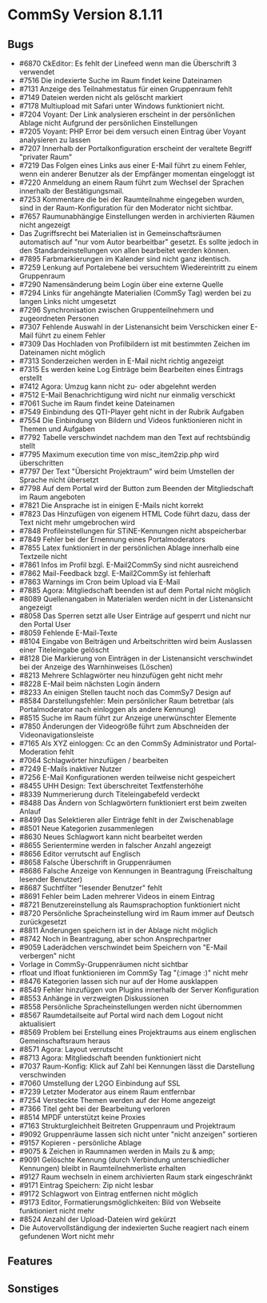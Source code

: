 CommSy Version 8.1.11
===================

Bugs
--------------------
- \#6870 CkEditor: Es fehlt der Linefeed wenn man die Überschrift 3 verwendet
- \#7516 Die indexierte Suche im Raum findet keine Dateinamen
- \#7131 Anzeige des Teilnahmestatus für einen Gruppenraum fehlt
- \#7149 Dateien werden nicht als gelöscht markiert
- \#7178 Multiupload mit Safari unter Windows funktioniert nicht.
- \#7204 Voyant: Der Link analysieren erscheint in der persönlichen Ablage nicht Aufgrund der persönlichen Einstellungen
- \#7205 Voyant: PHP Error bei dem versuch einen Eintrag über Voyant analysieren zu lassen
- \#7207 Innerhalb der Portalkonfiguration erscheint der veraltete Begriff "privater Raum"
- \#7219 Das Folgen eines Links aus einer E-Mail führt zu einem Fehler, wenn ein anderer Benutzer als der Empfänger momentan eingeloggt ist
- \#7220 Anmeldung an einem Raum führt zum Wechsel der Sprachen innerhalb der Bestätigungsmail.
- \#7253 Kommentare die bei der Raumteilnahme eingegeben wurden, sind in der Raum-Konfiguration für den Moderator nicht sichtbar.
- \#7657 Raumunabhängige Einstellungen werden in archivierten Räumen nicht angezeigt
- Das Zugriffsrecht bei Materialien ist in Gemeinschaftsräumen automatisch auf "nur vom Autor bearbeitbar" gesetzt. Es sollte jedoch in den Standardeinstellungen von allen bearbeitet werden können.
- \#7895 Farbmarkierungen im Kalender sind nicht ganz identisch.
- \#7259 Lenkung auf Portalebene bei versuchtem Wiedereintritt zu einem Gruppenraum
- \#7290 Namensänderung beim Login über eine externe Quelle
- \#7294 Links für angehängte Materialien (CommSy Tag) werden bei zu langen Links nicht umgesetzt
- \#7296 Synchronisation zwischen Gruppenteilnehmern und zugeordneten Personen
- \#7307 Fehlende Auswahl in der Listenansicht beim Verschicken einer E-Mail führt zu einem Fehler
- \#7309 Das Hochladen von Profilbildern ist mit bestimmten Zeichen im Dateinamen nicht möglich
- \#7313 Sonderzeichen werden in E-Mail nicht richtig angezeigt
- \#7315 Es werden keine Log Einträge beim Bearbeiten eines Eintrags erstellt
- \#7412 Agora: Umzug kann nicht zu- oder abgelehnt werden
- \#7512 E-Mail Benachrichtigung wird nicht nur einmalig verschickt
- \#7061 Suche im Raum findet keine Dateinamen
- \#7549 Einbindung des QTI-Player geht nicht in der Rubrik Aufgaben
- \#7554 Die Einbindung von Bildern und Videos funktionieren nicht in Themen und Aufgaben
- \#7792 Tabelle verschwindet nachdem man den Text auf rechtsbündig stellt
- \#7795 Maximum execution time von misc_item2zip.php wird überschritten
- \#7797 Der Text "Übersicht Projektraum" wird beim Umstellen der Sprache nicht übersetzt
- \#7798 Auf dem Portal wird der Button zum Beenden der Mitgliedschaft im Raum angeboten
- \#7821 Die Ansprache ist in einigen E-Mails nicht korrekt
- \#7823 Das Hinzufügen von eigenem HTML Code führt dazu, dass der Text nicht mehr umgebrochen wird
- \#7848 Profileinstellungen für STiNE-Kennungen nicht abspeicherbar
- \#7849 Fehler bei der Ernennung eines Portalmoderators
- \#7855 Latex funktioniert in der persönlichen Ablage innerhalb eine Textzeile nicht
- \#7861 Infos im Profil bzgl. E-Mail2CommSy sind nicht ausreichend
- \#7862 Mail-Feedback bzgl. E-Mail2CommSy ist fehlerhaft
- \#7863 Warnings im Cron beim Upload via E-Mail
- \#7885 Agora: Mitgliedschaft beenden ist auf dem Portal nicht möglich
- \#8089 Quellenangaben in Materialen werden nicht in der Listenansicht angezeigt
- \#8058 Das Sperren setzt alle User Einträge auf gesperrt und nicht nur den Portal User
- \#8059 Fehlende E-Mail-Texte
- \#8104 Eingabe von Beiträgen und Arbeitschritten wird beim Auslassen einer Titeleingabe gelöscht
- \#8128 Die Markierung von Einträgen in der Listenansicht verschwindet bei der Anzeige des Warnhinweises (Löschen)
- \#8213 Mehrere Schlagwörter neu hinzufügen geht nicht mehr
- \#8228 E-Mail beim nächsten Login ändern
- \#8233 An einigen Stellen taucht noch das CommSy7 Design auf
- \#8584 Darstellungsfehler: Mein persönlicher Raum betretbar (als Portalmoderator nach einloggen als andere Kennung)
- \#8515 Suche im Raum führt zur Anzeige unerwünschter Elemente
- \#7850 Änderungen der Videogröße führt zum Abschneiden der Videonavigationsleiste
- \#7165 Als XYZ einloggen: Cc an den CommSy Administrator und Portal-Moderation fehlt
- \#7064 Schlagwörter hinzufügen / bearbeiten
- \#7249 E-Mails inaktiver Nutzer
- \#7256 E-Mail Konfigurationen werden teilweise nicht gespeichert
- \#8455 UHH Design: Text überschreitet Textfensterhöhe
- \#8339 Nummerierung durch Titeleingabefeld verdeckt
- \#8488 Das Ändern von Schlagwörtern funktioniert erst beim zweiten Anlauf
- \#8499 Das Selektieren aller Einträge fehlt in der Zwischenablage
- \#8501 Neue Kategorien zusammenlegen
- \#8630 Neues Schlagwort kann nicht bearbeitet werden
- \#8655 Serientermine werden in falscher Anzahl angezeigt
- \#8656 Editor verrutscht auf Englisch
- \#8658 Falsche Überschrift in Gruppenräumen
- \#8686 Falsche Anzeige von Kennungen in Beantragung (Freischaltung lesender Benutzer)
- \#8687 Suchtfilter "lesender Benutzer" fehlt
- \#8691 Fehler beim Laden mehrerer Videos in einem Eintrag
- \#8721 Benutzereinstellung als Raumsprachoption funktioniert nicht
- \#8720 Persönliche Spracheinstellung wird im Raum immer auf Deutsch zurückgesetzt
- \#8811 Änderungen speichern ist in der Ablage nicht möglich
- \#8742 Noch in Beantragung, aber schon Ansprechpartner
- \#9059 Laderädchen verschwindet beim Speichern von "E-Mail verbergen" nicht
- Vorlage in CommSy-Gruppenräumen nicht sichtbar
- rfloat und lfloat funktionieren im CommSy Tag "(:image :)" nicht mehr
- \#8476 Kategorien lassen sich nur auf der Home ausklappen
- \#8549 Fehler hinzufügen von Plugins innerhalb der Server Konfiguration
- \#8553 Anhänge in verzweigten Diskussionen
- \#8558 Persönliche Spracheinstellungen werden nicht übernommen
- \#8567 Raumdetailseite auf Portal wird nach dem Logout nicht aktualisiert
- \#8569 Problem bei Erstellung eines Projektraums aus einem englischen Gemeinschaftsraum heraus
- \#8571 Agora: Layout verrutscht
- \#8713 Agora: Mitgliedschaft beenden funktioniert nicht
- \#7037 Raum-Konfig: Klick auf Zahl bei Kennungen lässt die Darstellung verschwinden
- \#7060 Umstellung der L2GO Einbindung auf SSL
- \#7239 Letzter Moderator aus einem Raum entfernbar
- \#7254 Versteckte Themen werden auf der Home angezeigt
- \#7366 Titel geht bei der Bearbeitung verloren
- \#8514 MPDF unterstützt keine Proxies
- \#7163 Strukturgleichheit Beitreten Gruppenraum und Projektraum
- \#9092 Gruppenräume lassen sich nicht unter "nicht anzeigen" sortieren
- \#9157 Kopieren - persönliche Ablage
- \#9075 & Zeichen in Raumnamen werden in Mails zu & amp;
- \#9091 Gelöschte Kennung (durch Verbindung unterschiedlicher Kennungen) bleibt in Raumteilnehmerliste erhalten
- \#9127 Raum wechseln in einem archivierten Raum stark eingeschränkt
- \#9171 Eintrag Speichern: Zip nicht lesbar
- \#9172 Schlagwort von Eintrag entfernen nicht möglich
- \#9173 Editor, Formatierungsmöglichkeiten: Bild von Webseite funktioniert nicht mehr
- \#8524 Anzahl der Upload-Dateien wird gekürzt
- Die Autovervollständigung der indexierten Suche reagiert nach einem gefundenen Wort nicht mehr


Features
--------------------



Sonstiges
--------------------
